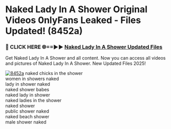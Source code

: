 # Naked Lady In A Shower Original Videos 0nlyFans Leaked - Files Updated! (8452a)

<h3>🔴 CLICK HERE 🌐==►► <a href="https://tinyurl.com/yckcrads" rel="nofollow">Naked Lady In A Shower Updated Files</a></h3>

Get Naked Lady In A Shower and all content. Now you can access all videos and pictures of Naked Lady In A Shower. New Updated Files 2025!

[![8452a](https://i.imgur.com/hpKpOFt.gif)](https://tinyurl.com/yckcrads)
naked chicks in the shower<br>
women in showers naked<br>
lady in shower naked<br>
naked shower babes<br>
naked lady in shower<br>
naked ladies in the shower<br>
naked shower<br>
public shower naked<br>
naked beach shower<br>
male shower naked